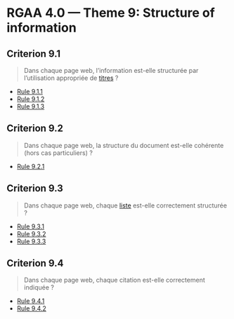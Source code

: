 # RGAA 4.0 — Theme 9: Structure of information

## Criterion 9.1

> Dans chaque page web, l’information est-elle structurée par l’utilisation appropriée de [titres](https://www.numerique.gouv.fr/publications/rgaa-accessibilite/methode/glossaire/#titre) ?

* [Rule 9.1.1](Rule-9-1-1.md)
* [Rule 9.1.2](Rule-9-1-2.md)
* [Rule 9.1.3](Rule-9-1-3.md)

## Criterion 9.2

> Dans chaque page web, la structure du document est-elle cohérente (hors cas particuliers) ?

* [Rule 9.2.1](Rule-9-2-1.md)

## Criterion 9.3

> Dans chaque page web, chaque [liste](https://www.numerique.gouv.fr/publications/rgaa-accessibilite/methode/glossaire/#listes) est-elle correctement structurée ?

* [Rule 9.3.1](Rule-9-3-1.md)
* [Rule 9.3.2](Rule-9-3-2.md)
* [Rule 9.3.3](Rule-9-3-3.md)

## Criterion 9.4

> Dans chaque page web, chaque citation est-elle correctement indiquée ?

* [Rule 9.4.1](Rule-9-4-1.md)
* [Rule 9.4.2](Rule-9-4-2.md)

